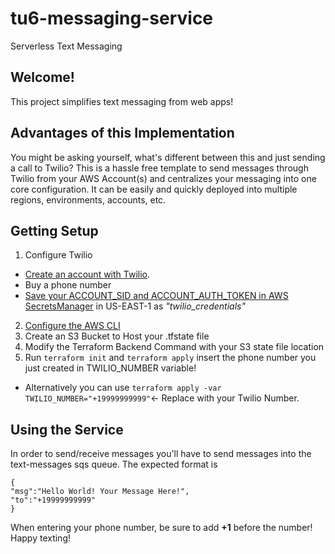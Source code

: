 # tu6-messaging-service
Serverless Text Messaging

## Welcome!

This project simplifies text messaging from web apps!

## Advantages of this Implementation
You might be asking yourself, what's different between this and just sending a call to Twilio? This is a hassle free template to send messages through Twilio from your AWS Account(s) and centralizes your messaging into one core configuration. It can be easily and quickly deployed into multiple regions, environments, accounts, etc.

## Getting Setup
1. Configure Twilio
- [Create an account with Twilio](https://www.twilio.com/try-twilio).
- Buy a phone number
- [Save your ACCOUNT_SID and ACCOUNT_AUTH_TOKEN in AWS SecretsManager](https://docs.aws.amazon.com/secretsmanager/latest/userguide/create_secret.html) in US-EAST-1 as *"twilio_credentials"*
2. [Configure the AWS CLI](https://aws.amazon.com/cli/)
3. Create an S3 Bucket to Host your .tfstate file
4. Modify the Terraform Backend Command with your S3 state file location
5. Run `terraform init` and `terraform apply` insert the phone number you just created in TWILIO_NUMBER variable!
- Alternatively you can use `terraform apply -var TWILIO_NUMBER="+19999999999"`<- Replace with your Twilio Number.

## Using the Service
In order to send/receive messages you'll have to send messages into the text-messages sqs queue. The expected format is
```
{
"msg":"Hello World! Your Message Here!",
"to":"+19999999999"
}
```

When entering your phone number, be sure to add **+1** before the number! Happy texting!

